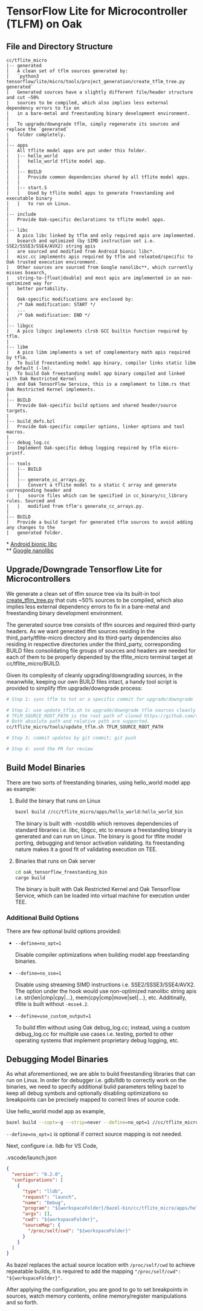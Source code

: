 # TensorFlow Lite for Microcontroller (TLFM) on Oak

## File and Directory Structure

```text
cc/tflite_micro
|-- generated
|   A clean set of tflm sources generated by:
|   `python3 tensorflow/lite/micro/tools/project_generation/create_tflm_tree.py generated`
|   Generated sources have a slightly different file/header structure and cut ~50%
|   sources to be compiled, which also implies less external dependency errors to fix on
|   in a bare-metal and freestanding binary development environment.
|
|   To upgrade/downgrade tflm, simply regenerate its sources and replace the `generated`
|   folder completely.
|
|-- apps
|   All tflite model apps are put under this folder.
|   |-- hello_world
|   |   hello_world tflite model app.
|   |
|   |-- BUILD
|   |   Provide common dependencies shared by all tflite model apps.
|   |
|   |-- start.S
|   |   Used by tflite model apps to generate freestanding and executable binary
|   |   to run on Linux.
|
|-- include
|   Provide Oak-specific declarations to tflite model apps.
|
|-- libc
|   A pico libc linked by tflm and only required apis are implemented.
|   bsearch and optimized (by SIMD instruction set i.e. SSE2/SSSE3/SSE4/AVX2) string apis
|   are sourced and modified from Android bionic libc*.
|   misc.cc implements apis required by tflm and releated/specific to Oak trusted execution environment.
|   Other sources are sourced from Google nanolibc**, which currently misses bsearch,
|   string-to-{float|double} and most apis are implemented in an non-optimized way for
|   better portability.
|
|   Oak-specific modifications are enclosed by:
|   /* Oak modification: START */
|   ...
|   /* Oak modification: END */
|
|-- libgcc
|   A pico libgcc implements clrsb GCC builtin function required by tflm.
|
|-- libm
|   A pico libm implements a set of complementary math apis required by tflm.
|   To build freestanding model app binary, compiler links static libm by default (-lm).
|   To build Oak freestanding model app binary compiled and linked with Oak Restricted Kernel
|   and Oak TensorFlow Service, this is a complement to libm.rs that Oak Restricted Kernel implements.
|
|-- BUILD
|   Provide Oak-specific build options and shared header/source targets.
|
|-- build_defs.bzl
|   Provide Oak-specific compiler options, linker options and tool macros.
|
|-- debug_log.cc
|   Implement Oak-specific debug logging required by tflm micro-printf.
|
|-- tools
|   |-- BUILD
|   |
|   |-- generate_cc_arrays.py
|   |   Convert a tflite model to a static C array and generate corresponding header and
|   |   source files which can be specified in cc_binary/cc_library rules. Sourced and
|   |   modified from tflm's generate_cc_arrays.py.
|
|-- BUILD
|   Provide a build target for generated tflm sources to avoid adding any changes to the
|   generated folder.
```

\*
[Android bionic libc](https://android.googlesource.com/platform/bionic/+/refs/heads/master)\
\*\* [Google nanolibc](https://github.com/google/nanolibc)

## Upgrade/Downgrade Tensorflow Lite for Microcontrollers

We generate a clean set of tflm source tree via its built-in tool [create_tflm_tree.py](https://github.com/tensorflow/tflite-micro/blob/main/tensorflow/lite/micro/tools/project_generation/create_tflm_tree.py) that cuts ~50% sources to be compiled, which also implies less external dependency errors to fix in a bare-metal and freestanding binary development environment.

The generated source tree consists of tflm sources and required third-party headers. As we want generated tflm sources residing in the third_party/tflite-micro directory and its third-party dependencies also residing in respective directories under the third_party, corresponding BUILD files consolidating file groups of sources and headers are needed for each of them to be properly depended by the tflite_micro terminal target at cc/tflite_micro/BUILD.

Given its complexity of cleanly upgrading/downgrading sources, in the meanwhile, keeping our own BUILD files intact, a handy tool script is provided to simplify tflm upgrade/downgrade process:
```bash
# Step 1: sync tflm to tot or a specific commit for upgrade/downgrade

# Step 2: use update_tflm.sh to upgrade/downgrade tflm sources cleanly
# TFLM_SOURCE_ROOT_PATH is the root path of cloned https://github.com/tensorflow/tflite-micro
# Both absolute path and relative path are supported.
cc/tflite_micro/tools/update_tflm.sh TFLM_SOURCE_ROOT_PATH

# Step 3: commit updates by git commit; git push

# Step 4: send the PR for review
```

## Build Model Binaries

There are two sorts of freestanding binaries, using hello_world model app as
example:

1. Build the binary that runs on Linux

   ```bash
   bazel build //cc/tflite_micro/apps/hello_world:hello_world_bin
   ```

   The binary is built with -nostdlib which removes dependencies of standard
   libraries i.e. libc, libgcc, etc to ensure a freestanding binary is generated
   and can run on Linux. The binary is good for tflite model porting, debugging
   and tensor activation validating. Its freestanding nature makes it a good fit
   of validating execution on TEE.

1. Binaries that runs on Oak server
   ```bash
   cd oak_tensorflow_freestanding_bin
   cargo build
   ```
   The binary is built with Oak Restricted Kernel and Oak TensorFlow Service,
   which can be loaded into virtual machine for execution under TEE.

### Additional Build Options

There are few optional build options provided:

- `--define=no_opt=1`

  Disable compiler optimizations when building model app freestanding binaries.

- `--define=no_sse=1`

  Disable using streaming SIMD instructions i.e. SSE2/SSSE3/SSE4/AVX2. The
  option under the hook would use non-optimized nanolibc string apis i.e.
  str{len|cmp|cpy|...}, mem{cpy|cmp|move|set|...}, etc. Additinally, tflite is
  built without `-msse4.2`.

- `--define=use_custom_output=1`

  To build tflm without using Oak debug_log.cc; instead, using a custom
  debug_log.cc for multiple use cases i.e. testing, ported to other operating
  systems that implement proprietary debug logging, etc.

## Debugging Model Binaries

As what aforementioned, we are able to build freestanding libraries that can run
on Linux. In order for debugger i.e. gdb/lldb to correctly work on the binaries,
we need to specify additional bulid parameters telling bazel to keep all debug
symbols and optionally disabling optimizations so breakpoints can be precisely
mapped to correct lines of source code.

Use hello_world model app as example,

```bash
bazel build --copt=-g --strip=never --define=no_opt=1 //cc/tflite_micro/apps/hello_world:hello_world_bin
```

`--define=no_opt=1` is optional if correct source mapping is not needed.

Next, configure i.e. lldb for VS Code,

.vscode/launch.json

```json
{
  "version": "0.2.0",
  "configurations": [
    {
      "type": "lldb",
      "request": "launch",
      "name": "Debug",
      "program": "${workspaceFolder}/bazel-bin/cc/tflite_micro/apps/hello_world/hello_world_freestanding_bin",
      "args": [],
      "cwd": "${workspaceFolder}",
      "sourceMap": {
        "/proc/self/cwd": "${workspaceFolder}"
      }
    }
  ]
}
```

As bazel replaces the actual source location with `/proc/self/cwd` to achieve
repeatable builds, it is required to add the mapping
`"/proc/self/cwd": "${workspaceFolder}"`.

After applying the configuration, you are good to go to set breakpoints in
sources, watch memory contents, online memory/register manipulations and so
forth.
